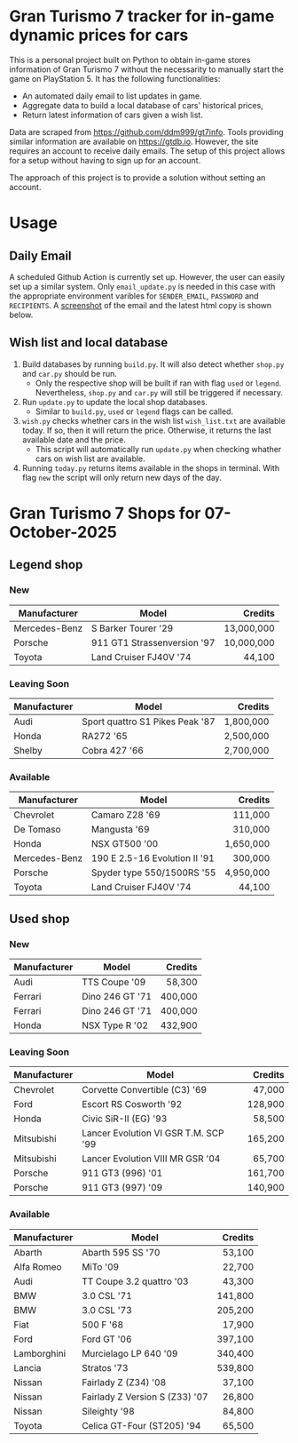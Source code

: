 # Gran Turismo 7 tracker for in-game dynamic prices for cars

This is a personal project built on Python to obtain in-game stores information of Gran Turismo 7 without the necessarity to manually start the game on PlayStation 5. It has the following functionalities:

- An automated daily email to list updates in game.
- Aggregate data to build a local database of cars' historical prices,
- Return latest information of cars given a wish list.

Data are scraped from https://github.com/ddm999/gt7info. Tools providing similar information are available on https://gtdb.io. However, the site requires an account to receive daily emails. The setup of this project allows for a setup without having to sign up for an account.

The approach of this project is to provide a solution without setting an account.

# Usage

## Daily Email

A scheduled Github Action is currently set up. However, the user can easily set up a similar system. Only `email_update.py` is needed in this case with the appropriate environment varibles for `SENDER_EMAIL`, `PASSWORD` and `RECIPIENTS`. A [screenshot](https://raw.githubusercontent.com/marcohoucheng/Gran-Turismo-7-Price-Tracker/main/data/email_screenshot.png) of the email and the latest html copy is shown below.

## Wish list and local database

1. Build databases by running `build.py`. It will also detect whether `shop.py` and `car.py` should be run.
    - Only the respective shop will be built if ran with flag `used` or `legend`. Nevertheless, `shop.py` and `car.py` will still be triggered if necessary.
2. Run `update.py` to update the local shop databases.
    - Similar to `build.py`, `used` or `legend` flags can be called.
3. `wish.py` checks whether cars in the wish list `wish_list.txt` are available today. If so, then it will return the price. Otherwise, it returns the last available date and the price.
    - This script will automatically run `update.py` when checking whather cars on wish list are available.
4. Running `today.py` returns items available in the shops in terminal. With flag `new` the script will only return new days of the day.


# Gran Turismo 7 Shops for 07-October-2025



## Legend shop

### New
 | Manufacturer | Model | Credits |
 | --- | --- | --: |
|Mercedes-Benz|S Barker Tourer '29|13,000,000|
|Porsche|911 GT1 Strassenversion '97|10,000,000|
|Toyota|Land Cruiser FJ40V '74|44,100|

### Leaving Soon
 | Manufacturer | Model | Credits |
 | --- | --- | --: |
|Audi|Sport quattro S1 Pikes Peak '87|1,800,000|
|Honda|RA272 '65|2,500,000|
|Shelby|Cobra 427 '66|2,700,000|

### Available
 | Manufacturer | Model | Credits |
 | --- | --- | --: |
|Chevrolet|Camaro Z28 '69|111,000|
|De Tomaso|Mangusta '69|310,000|
|Honda|NSX GT500 '00|1,650,000|
|Mercedes-Benz|190 E 2.5-16 Evolution II '91|300,000|
|Porsche|Spyder type 550/1500RS '55|4,950,000|
|Toyota|Land Cruiser FJ40V '74|44,100|


## Used shop

### New
 | Manufacturer | Model | Credits |
 | --- | --- | --: |
|Audi|TTS Coupe '09|58,300|
|Ferrari|Dino 246 GT '71|400,000|
|Ferrari|Dino 246 GT '71|400,000|
|Honda|NSX Type R '02|432,900|

### Leaving Soon
 | Manufacturer | Model | Credits |
 | --- | --- | --: |
|Chevrolet|Corvette Convertible (C3) '69|47,000|
|Ford|Escort RS Cosworth '92|128,900|
|Honda|Civic SiR-II (EG) '93|58,500|
|Mitsubishi|Lancer Evolution VI GSR T.M. SCP '99|165,200|
|Mitsubishi|Lancer Evolution VIII MR GSR '04|65,700|
|Porsche|911 GT3 (996) '01|161,700|
|Porsche|911 GT3 (997) '09|140,900|

### Available
 | Manufacturer | Model | Credits |
 | --- | --- | --: |
|Abarth|Abarth 595 SS '70|53,100|
|Alfa Romeo|MiTo '09|22,700|
|Audi|TT Coupe 3.2 quattro '03|43,300|
|BMW|3.0 CSL '71|141,800|
|BMW|3.0 CSL '73|205,200|
|Fiat|500 F '68|17,900|
|Ford|Ford GT '06|397,100|
|Lamborghini|Murcielago LP 640 '09|340,400|
|Lancia|Stratos '73|539,800|
|Nissan|Fairlady Z (Z34) '08|37,100|
|Nissan|Fairlady Z Version S (Z33) '07|26,800|
|Nissan|Sileighty '98|84,800|
|Toyota|Celica GT-Four (ST205) '94|65,500|
